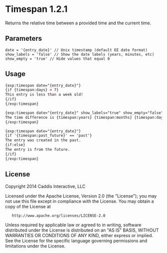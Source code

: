 # Timespan 1.2.1

Returns the relative time between a provided time and the current time.

## Parameters

	date = '{entry_date}' // Unix timestamp (default EE date format)
	show_labels = 'false' // Show the date labels (years, minutes, etc)
	show_empty = 'true' // Hide values that equal 0

## Usage

```html
{exp:timespan date="{entry_date}"}
{if {timespan:days} < 7}
This entry is less than a week old!
{/if}
{/exp:timespan}

{exp:timespan date="{entry_date}" show_labels="true" show_empty="false"}
The time difference is {timespan:years} {timespan:months} {timespan:days} {timespan:hours}{if {timespan:minutes} != ''} and {timespan:minutes}{/if}.
{/exp:timespan}

{exp:timespan date="{entry_date}"}
{if '{timespan:past_future}' == 'past'}
The entry was created in the past.
{if:else}
The entry is from the future.
{/if}
{/exp:timespan}
```

## License

Copyright 2014 Caddis Interactive, LLC

   Licensed under the Apache License, Version 2.0 (the "License");
   you may not use this file except in compliance with the License.
   You may obtain a copy of the License at

       http://www.apache.org/licenses/LICENSE-2.0

   Unless required by applicable law or agreed to in writing, software
   distributed under the License is distributed on an "AS IS" BASIS,
   WITHOUT WARRANTIES OR CONDITIONS OF ANY KIND, either express or implied.
   See the License for the specific language governing permissions and
   limitations under the License.